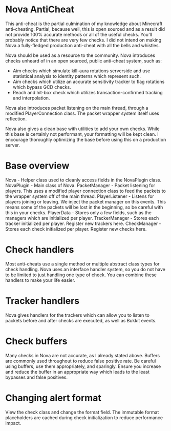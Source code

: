 # Nova AntiCheat
This anti-cheat is the partial culmination of my knowledge about Minecraft anti-cheating.
Partial, because well, this is open sourced and as a result did not provide 100% accurate methods or all of the useful checks.
You'll probably notice that there are very few checks. I did not intend on making Nova a fully-fledged production anti-cheat with all
the bells and whistles. 

Nova should be used as a resource to the community. Nova introduces checks unheard of in an open sourced, public anti-cheat system, such as:
- Aim checks which simulate kill-aura rotations serverside and use statistical analysis to identity patterns which represent such.
- Aim checks which utilize an accurate sensitivity tracker to flag rotations which bypass GCD checks.
- Reach and hit-box check which utilizes transaction-confirmed tracking and interpolation.

Nova also introduces packet listening on the main thread, through a modified PlayerConnection class. The packet wrapper system itself
uses reflection. 

Nova also gives a clean base with utilities to add your own checks. While this base is certainly not performant, your formatting 
will be kept clean. I encourage thoroughly optimizing the base before using this on a production server.

# Base overview
Nova - Helper class used to cleanly access fields in the NovaPlugin class.
NovaPlugin - Main class of Nova.
PacketManager - Packet listening for players. This uses a modified player connection class to feed the packets to the wrapper system
off of the main thread.
PlayerListener - Listens for players joining or leaving. We inject the packet manager on this events. This means some of the packets 
will be lost in the beginning, so be careful with this in your checks.
PlayerData - Stores only a few fields, such as the managers which are initialized per player.
TrackerManager - Stores each tracker initialized per player. Register new trackers here.
CheckManager - Stores each check initialized per player. Register new checks here.

# Check handlers
Most anti-cheats use a single method or multiple abstract class types for check handling. Nova uses an interface handler system, so you
do not have to be limited to just handling one type of check. You can combine these handlers to make your life easier.

# Tracker handlers
Nova gives handlers for the trackers which can allow you to listen to packets before and after checks are executed, as well as Bukkit events.

# Check buffers
Many checks in Nova are not accurate, as I already stated above. Buffers are commonly used throughout to reduce false positive rate.
Be careful using buffers, use them appropriately, and sparingly. Ensure you increase and reduce the buffer in an appropriate way which leads
to the least bypasses and false positives.

# Changing alert format
View the check class and change the format field. The immutable format placeholders are cached during check initialization to reduce performance
impact.
